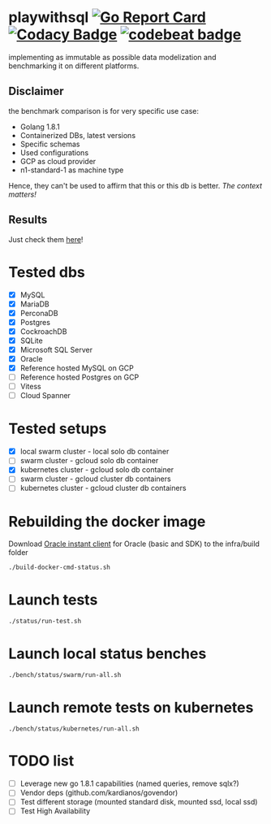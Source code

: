 # playwithsql [![Go Report Card](https://goreportcard.com/badge/github.com/vincentserpoul/playwithsql)](https://goreportcard.com/report/github.com/vincentserpoul/playwithsql) [![Codacy Badge](https://api.codacy.com/project/badge/Grade/a79310b8da354991a0b2b657a73f195f)](https://www.codacy.com/app/vincent_11/playwithsql?utm_source=github.com&amp;utm_medium=referral&amp;utm_content=vincentserpoul/playwithsql&amp;utm_campaign=Badge_Grade) [![codebeat badge](https://codebeat.co/badges/df4fb8c7-3472-46ff-a9c8-5fa72008269c)](https://codebeat.co/projects/github-com-vincentserpoul-playwithsql-master)

implementing as immutable as possible data modelization and benchmarking it on different platforms.

## Disclaimer

the benchmark comparison is for very specific use case:
* Golang 1.8.1
* Containerized DBs, latest versions
* Specific schemas
* Used configurations
* GCP as cloud provider
* n1-standard-1 as machine type

Hence, they can't be used to affirm that this or this db is better.
*The context matters!*

## Results

Just check them [here](https://playwithsql-summary.surge.sh)!

# Tested dbs

- [x] MySQL
- [x] MariaDB
- [x] PerconaDB
- [x] Postgres
- [x] CockroachDB
- [x] SQLite
- [x] Microsoft SQL Server
- [x] Oracle
- [x] Reference hosted MySQL on GCP
- [ ] Reference hosted Postgres on GCP
- [ ] Vitess
- [ ] Cloud Spanner

# Tested setups

- [x] local swarm cluster - local solo db container
- [ ] swarm cluster - gcloud solo db container
- [x] kubernetes cluster - gcloud solo db container
- [ ] swarm cluster - gcloud cluster db containers
- [ ] kubernetes cluster - gcloud cluster db containers

# Rebuilding the docker image

Download [Oracle instant client](http://www.oracle.com/technetwork/topics/linuxx86-64soft-092277.html) for Oracle (basic and SDK) to the infra/build folder

```
./build-docker-cmd-status.sh
```

# Launch tests

```
./status/run-test.sh
```

# Launch local status benches

```
./bench/status/swarm/run-all.sh
```

# Launch remote tests on kubernetes

```
./bench/status/kubernetes/run-all.sh
```

# TODO list

- [ ] Leverage new go 1.8.1 capabilities (named queries, remove sqlx?)
- [ ] Vendor deps (github.com/kardianos/govendor)
- [ ] Test different storage (mounted standard disk, mounted ssd, local ssd)
- [ ] Test High Availability
